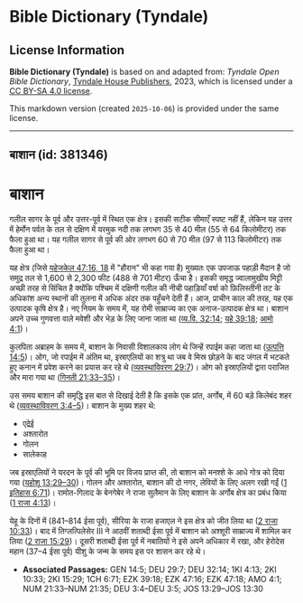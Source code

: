 # Bible Dictionary (Tyndale)

## License Information

**Bible Dictionary (Tyndale)** is based on and adapted from: _Tyndale Open Bible Dictionary_, [Tyndale House Publishers](https://tyndaleopenresources.com/), 2023, which is licensed under a [CC BY-SA 4.0 license](https://creativecommons.org/licenses/by-sa/4.0/legalcode.en).

This markdown version (created `2025-10-06`) is provided under the same license.



--------------------------------

## बाशान (id: 381346)

बाशान
=====

गलील सागर के पूर्व और उत्तर\-पूर्व में स्थित एक क्षेत्र। इसकी सटीक सीमाएँ स्पष्ट नहीं हैं, लेकिन यह उत्तर में हेर्मोन पर्वत के तल से दक्षिण में यरमुक नदी तक लगभग 35 से 40 मील (55 से 64 किलोमीटर) तक फैला हुआ था। यह गलील सागर से पूर्व की ओर लगभग 60 से 70 मील (97 से 113 किलोमीटर) तक फैला हुआ था।

यह क्षेत्र (जिसे [यहेजकेल 47:16, 18](https://ref.ly/Ezek47:16,Ezek47:18) में "हौरान" भी कहा गया है) मुख्यतः एक उपजाऊ पहाड़ी मैदान है जो समुद्र तल से 1,600 से 2,300 फीट (488 से 701 मीटर) ऊँचा है। इसकी समृद्ध ज्वालामुखीय मिट्टी अच्छी तरह से सिंचित है क्योंकि पश्चिम में दक्षिणी गलील की नीची पहाड़ियाँ वर्षा को फ़िलिस्तीनी तट के अधिकांश अन्य स्थानों की तुलना में अधिक अंदर तक पहुँचने देती हैं। आज, प्राचीन काल की तरह, यह एक उत्पादक कृषि क्षेत्र है। नए नियम के समय में, यह रोमी साम्राज्य का एक अनाज\-उत्पादक क्षेत्र था। बाशान अपने उच्च गुणवत्ता वाले मवेशी और भेड़ के लिए जाना जाता था ([व्य.वि. 32:14](https://ref.ly/Deut32:14); [यहे 39:18](https://ref.ly/Ezek39:18); [आमो 4:1](https://ref.ly/Amos4:1))।

कुलपिता अब्राहम के समय में, बाशान के निवासी विशालकाय लोग थे जिन्हें रपाईम कहा जाता था ([उत्पत्ति 14:5](https://ref.ly/Gen14:5))। ओग, जो रपाईम में अंतिम था, इस्राएलियों का शत्रु था जब वे मिस्र छोड़ने के बाद जंगल में भटकते हुए कनान में प्रवेश करने का प्रयास कर रहे थे ([व्यवस्थाविवरण 29:7](https://ref.ly/Deut29:7))। ओग को इस्राएलियों द्वारा पराजित और मारा गया था ([गिनती 21:33–35](https://ref.ly/Num21:33-Num21:35))।

उस समय बाशान की समृद्धि इस बात से दिखाई देती है कि इसके एक प्रांत, अर्गोब, में 60 बड़े किलेबंद शहर थे ([व्यवस्थाविवरण 3:4–5](https://ref.ly/Deut3:4-Deut3:5))। बाशान के मुख्य शहर थे:

* एद्रेई
* अश्तारोत
* गोलन
* सालेकाह

जब इस्राएलियों ने यरदन के पूर्व की भूमि पर विजय प्राप्त की, तो बाशान को मनश्शे के आधे गोत्र को दिया गया ([यहोशू 13:29–30](https://ref.ly/Josh13:29-Josh13:30))। गोलन और अश्तारोत, बाशान की दो नगर, लेवियों के लिए अलग रखी गईं ([1 इतिहास 6:71](https://ref.ly/1Chr6:71))। रामोत\-गिलाद के बेनगेबेर ने राजा सुलैमान के लिए बाशान के अर्गोब क्षेत्र का प्रबंध किया ([1 राजा 4:13](https://ref.ly/1Kgs4:13))।

येहू के दिनों में (841–814 ईसा पूर्व), सीरिया के राजा हजाएल ने इस क्षेत्र को जीत लिया था ([2 राजा 10:33](https://ref.ly/2Kgs10:33))। बाद में तिग्लत्पिलेसेर III ने आठवीं शताब्दी ईसा पूर्व में बाशान को अश्शूरी साम्राज्य में शामिल कर लिया ([2 राजा 15:29](https://ref.ly/2Kgs15:29))। दूसरी शताब्दी ईसा पूर्व में नबातियों ने इसे अपने अधिकार में रखा, और हेरोदेस महान (37–4 ईसा पूर्व) यीशु के जन्म के समय इस पर शासन कर रहे थे।

* **Associated Passages:** GEN 14:5; DEU 29:7; DEU 32:14; 1KI 4:13; 2KI 10:33; 2KI 15:29; 1CH 6:71; EZK 39:18; EZK 47:16; EZK 47:18; AMO 4:1; NUM 21:33–NUM 21:35; DEU 3:4–DEU 3:5; JOS 13:29–JOS 13:30

